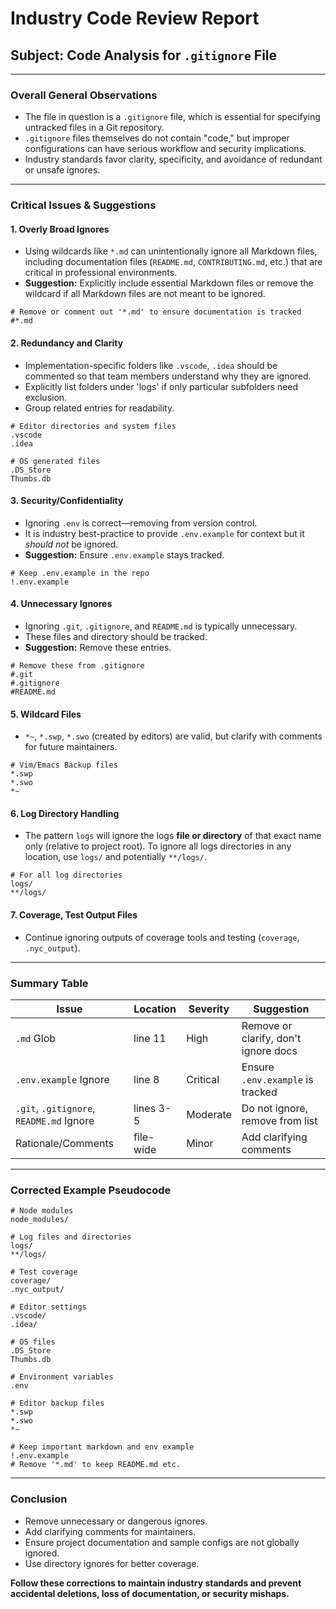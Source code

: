 # Industry Code Review Report

## Subject: Code Analysis for `.gitignore` File

---

### **Overall General Observations**

- The file in question is a `.gitignore` file, which is essential for specifying untracked files in a Git repository.
- `.gitignore` files themselves do not contain "code," but improper configurations can have serious workflow and security implications.
- Industry standards favor clarity, specificity, and avoidance of redundant or unsafe ignores.

---

### **Critical Issues & Suggestions**

#### 1. **Overly Broad Ignores**

- Using wildcards like `*.md` can unintentionally ignore all Markdown files, including documentation files (`README.md`, `CONTRIBUTING.md`, etc.) that are critical in professional environments.
- **Suggestion:** Explicitly include essential Markdown files or remove the wildcard if all Markdown files are not meant to be ignored.

```pseudo
# Remove or comment out '*.md' to ensure documentation is tracked
#*.md
```

#### 2. **Redundancy and Clarity**

- Implementation-specific folders like `.vscode`, `.idea` should be commented so that team members understand why they are ignored.
- Explicitly list folders under 'logs' if only particular subfolders need exclusion.
- Group related entries for readability.

```pseudo
# Editor directories and system files
.vscode
.idea

# OS generated files
.DS_Store
Thumbs.db
```

#### 3. **Security/Confidentiality**

- Ignoring `.env` is correct—removing from version control.
- It is industry best-practice to provide `.env.example` for context but it *should not* be ignored.
- **Suggestion:** Ensure `.env.example` stays tracked.

```pseudo
# Keep .env.example in the repo
!.env.example
```

#### 4. **Unnecessary Ignores**

- Ignoring `.git`, `.gitignore`, and `README.md` is typically unnecessary.
- These files and directory should be tracked.
- **Suggestion:** Remove these entries.

```pseudo
# Remove these from .gitignore
#.git
#.gitignore
#README.md
```

#### 5. **Wildcard Files**

- `*~`, `*.swp`, `*.swo` (created by editors) are valid, but clarify with comments for future maintainers.

```pseudo
# Vim/Emacs Backup files
*.swp
*.swo
*~
```

#### 6. **Log Directory Handling**

- The pattern `logs` will ignore the logs **file or directory** of that exact name only (relative to project root). To ignore all logs directories in any location, use `logs/` and potentially `**/logs/`.

```pseudo
# For all log directories
logs/
**/logs/
```

#### 7. **Coverage, Test Output Files**

- Continue ignoring outputs of coverage tools and testing (`coverage`, `.nyc_output`).

---

### **Summary Table**

| Issue                | Location       | Severity   | Suggestion                             |
|----------------------|---------------|------------|----------------------------------------|
| `.md` Glob           | line 11       | High       | Remove or clarify, don't ignore docs   |
| `.env.example` Ignore| line 8        | Critical   | Ensure `.env.example` is tracked       |
| `.git`, `.gitignore`, `README.md` Ignore | lines 3-5    | Moderate   | Do not ignore, remove from list         |
| Rationale/Comments   | file-wide      | Minor      | Add clarifying comments                |

---

### **Corrected Example Pseudocode**

```pseudo
# Node modules
node_modules/

# Log files and directories
logs/
**/logs/

# Test coverage
coverage/
.nyc_output/

# Editor settings
.vscode/
.idea/

# OS files
.DS_Store
Thumbs.db

# Environment variables
.env

# Editor backup files
*.swp
*.swo
*~

# Keep important markdown and env example
!.env.example
# Remove '*.md' to keep README.md etc.
```

---

### **Conclusion**

- Remove unnecessary or dangerous ignores.
- Add clarifying comments for maintainers.
- Ensure project documentation and sample configs are not globally ignored.
- Use directory ignores for better coverage.

**Follow these corrections to maintain industry standards and prevent accidental deletions, loss of documentation, or security mishaps.**